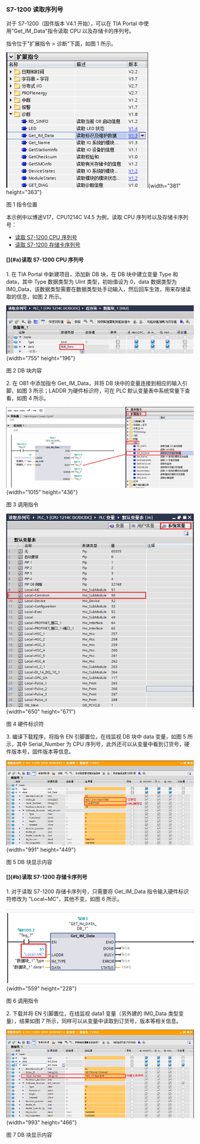 ### S7-1200 读取序列号

对于 S7-1200（固件版本 V4.1 开始），可以在 TIA Portal
中使用"Get_IM_Data"指令读取 CPU 以及存储卡的序列号。

指令位于"扩展指令 \> 诊断"下面，如图 1 所示。

![](images/01-01.png){width="381" height="363"}

图 1 指令位置

本示例中以博途V17，CPU1214C V4.5 为例，读取 CPU 序列号以及存储卡序列号：

-   [读取 S7-1200 CPU 序列号](01-Get_IM_Data.html#a)
-   [读取 S7-1200 存储卡序列号](01-Get_IM_Data.html#b)

#### []{#a}读取 S7-1200 CPU 序列号

1\. 在 TIA Portal 中新建项目，添加新 DB 块，在 DB 块中建立变量 Type 和
data，其中 Type 数据类型为 UInt 类型，初始值设为 0，data 数据类型为
IM0_Data，该数据类型需要在数据类型处手动输入，然后回车生效，用来存储读取的信息，如图
2 所示。

![Pic1](images/01-02.PNG){width="755" height="196"}

图 2 DB 块内容

2\. 在 OB1 中添加指令 Get_IM_Data，并将 DB
块中的变量连接到相应的输入引脚，如图 3 所示；LADDR 为硬件标识符，可在
PLC 默认变量表中系统常量下查看，如图 4 所示。

![Pic2](images/01-03.PNG){width="1015" height="436"}

图 3 调用指令

![Pic3](images/01-04.PNG){width="650" height="671"}

图 4 硬件标识符

3\. 编译下载程序，将指令 EN 引脚置位，在线监视 DB 块中 data 变量，如图 5
所示，其中 Serial_Number 为 CPU
序列号，此外还可以从变量中看到订货号，硬件版本号，固件版本等信息。

![Pic4](images/01-05.PNG){width="991" height="449"}

图 5 DB 块显示内容

#### []{#b}读取 S7-1200 存储卡序列号

1\. 对于读取 S7-1200 存储卡序列号，只需要将 Get_IM_Data
指令输入硬件标识符修改为 "Local\~MC"，其他不变，如图 6 所示。

![Pic5](images/01-06.PNG){width="559" height="228"}

图 6 调用指令

2\. 下载并将 EN 引脚置位，在线监视 data1 变量（另外建的 IM0_Data
类型变量），结果如图 7
所示，同样可以从变量中读取到订货号，版本等相关信息。

![Pic6](images/01-07.PNG){width="993" height="466"}

图 7 DB 块显示内容
